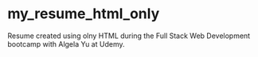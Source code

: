 # my_resume_html_only
Resume created using olny HTML during the Full Stack Web Development bootcamp with Algela Yu at Udemy.
